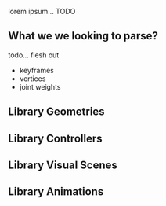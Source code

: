 lorem ipsum... TODO

## What we we looking to parse?

todo... flesh out

- keyframes
- vertices
- joint weights

## Library Geometries

## Library Controllers

## Library Visual Scenes

## Library Animations
